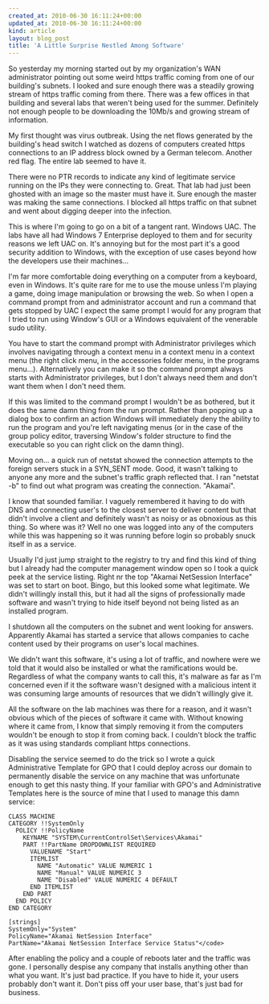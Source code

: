 ```yaml
---
created_at: 2010-06-30 16:11:24+00:00
updated_at: 2010-06-30 16:11:24+00:00
kind: article
layout: blog_post
title: 'A Little Surprise Nestled Among Software'
---
```


So yesterday my morning started out by my organization's WAN administrator
pointing out some weird https traffic coming from one of our building's
subnets. I looked and sure enough there was a steadily growing stream of https
traffic coming from there. There was a few offices in that building and several
labs that weren't being used for the summer. Definitely not enough people to be
downloading the 10Mb/s and growing stream of information.

My first thought was virus outbreak. Using the net flows generated by the
building's head switch I watched as dozens of computers created https
connections to an IP address block owned by a German telecom. Another red flag.
The entire lab seemed to have  it.

There were no PTR records to indicate any kind of legitimate service  running
on the IPs they were connecting to. Great. That lab had just been ghosted with
an image so the master must have it. Sure enough the master was making the same
connections. I blocked all https traffic on that subnet and went about digging
deeper into the infection.

This is where I'm going to go on a bit of a tangent rant. Windows UAC. The labs
have all had Windows 7 Enterprise deployed to them and for security reasons we
left UAC on. It's annoying but for the most part it's a good security addition
to Windows, with the exception of use cases beyond how the developers use their
machines...

I'm far more comfortable doing everything on a computer from a keyboard, even
in Windows. It's quite rare for me to use the mouse unless I'm playing a game,
doing image manipulation or browsing the web. So when I open a command prompt
from and administrator account and run a command that gets stopped by UAC I
expect the same prompt I would for any program that I tried to run using
Window's GUI or a Windows equivalent of the venerable sudo utility.

You have to start the command prompt with Administrator privileges which
involves navigating through a context menu in a context menu in a context menu
(the right click menu, in the accessories folder menu, in the programs
menu...). Alternatively you can make it so the command prompt always starts
with Administrator privileges, but I don't always need them and don't want them
when I don't need them.

If this was limited to the command prompt I wouldn't be as bothered, but it
does the same damn thing from the run prompt. Rather than popping up a dialog
box to confirm an action Windows will immediately deny the ability to run the
program and you're left navigating menus (or in the case of the group policy
editor, traversing Window's folder structure to find the executable so you can
right click on the damn thing).

Moving on... a quick run of netstat showed the connection attempts to the
foreign servers stuck in a SYN_SENT mode. Good, it wasn't talking to anyone any
more and the subnet's traffic graph reflected that. I ran "netstat -b" to find
out what program was creating the connection. "Akamai".

I know that sounded familiar. I vaguely remembered it having to do with DNS and
connecting user's to the closest server to deliver content but that didn't
involve a client and definitely wasn't as noisy or as obnoxious as this thing.
So where was it? Well no one was logged into any of the computers while this
was happening so it was running before login so probably snuck itself in as a
service.

Usually I'd just jump straight to the registry to try and find this kind of
thing but I already had the computer management window open so I took a quick
peek at the service listing. Right nr the top "Akamai NetSession Interface" was
set to start on boot. Bingo, but this looked some what legitimate. We didn't
willingly install this, but it had all the signs of professionally made
software and wasn't trying to hide itself beyond not being listed as an
installed program.

I shutdown all the computers on the subnet and went looking for answers.
Apparently Akamai has started a service that allows companies to cache content
used by their programs on user's local machines.

We didn't want this software, it's using a lot of traffic, and nowhere were we
told that it would also be installed or what the ramifications would be.
Regardless of what the company wants to call this, it's malware as far as I'm
concerned even if it the software wasn't designed with a malicious intent it
was consuming large amounts of resources that we didn't willingly give it.

All the software on the lab machines was there for a reason, and it wasn't
obvious which of the pieces of software it came with. Without knowing where it
came from, I know that simply removing it from the computers wouldn't be enough
to stop it from coming back. I couldn't block the traffic as it was using
standards compliant https connections.

Disabling the service seemed to do the trick so I wrote a quick Administrative
Template for GPO that I could deploy across our domain to permanently disable
the service on any machine that was unfortunate enough to get this nasty thing.
If your familiar with GPO's and Administrative Templates here is the source of
mine that I used to manage this damn service:

```
CLASS MACHINE
CATEGORY !!SystemOnly
  POLICY !!PolicyName
    KEYNAME "SYSTEM\CurrentControlSet\Services\Akamai"
    PART !!PartName DROPDOWNLIST REQUIRED
      VALUENAME "Start"
      ITEMLIST
        NAME "Automatic" VALUE NUMERIC 1
        NAME "Manual" VALUE NUMERIC 3
        NAME "Disabled" VALUE NUMERIC 4 DEFAULT
      END ITEMLIST
    END PART
  END POLICY
END CATEGORY

[strings]
SystemOnly="System"
PolicyName="Akamai NetSession Interface"
PartName="Akamai NetSession Interface Service Status"</code>
```

After enabling the policy and a couple of reboots later and the traffic was
gone. I personally despise any company that installs anything other than what
you want. It's just bad practice. If you have to hide it, your users probably
don't want it. Don't piss off your user base, that's just bad for business.

